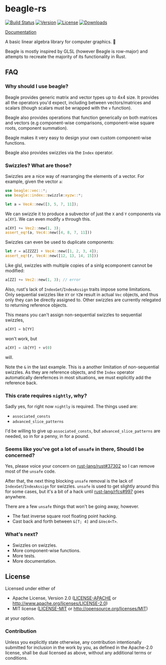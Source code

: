 # beagle-rs

[![Build Status](https://travis-ci.org/Popog/beagle-rs.svg?branch=master)](https://travis-ci.org/Popog/beagle-rs)
[![Version](https://img.shields.io/crates/v/beagle.svg)](https://crates.io/crates/beagle)
[![License](https://img.shields.io/crates/l/beagle.svg)](https://github.com/Popog/beagle-rs/blob/gh-pages/LICENSE)
[![Downloads](https://img.shields.io/crates/d/beagle.svg)](https://crates.io/crates/beagle)

[Documentation](http://Popog.github.io/beagle-rs)

A basic linear algebra library for computer graphics. 🐶

Beagle is mostly inspired by GLSL (however Beagle is row-major) and attempts to recreate the majority of its functionality in Rust.

## FAQ

### Why should I use beagle?

Beagle provides generic matrix and vector types up to 4x4 size. It provides all the operators you'd expect, including between vectors/matrices and scalars (though scalars must be wrapped with the `v` function).

Beagle also provides operations that function generically on both matrices and vectors (e.g component-wise comparisons, component-wise square roots, component summation).

Beagle makes it very easy to design your own custom component-wise functions.

Beagle also provides swizzles via the `Index` operator.

### Swizzles? What are those?

Swizzles are a nice way of rearranging the elements of a vector. For example, given the vector `a`:
```rust
use beagle::vec::*;
use beagle::index::swizzle:xyzw::*;

let a = Vec4::new([3, 5, 7, 11]);
```

We can swizzle it to produce a subvector of just the `X` and `Y` components via `a[XY]`. We can even modify `a` through this.
```rust
a[XY] += Vec2::new(1, 3);
assert_eq!(a, Vec4::new([4, 8, 7, 11]))
```

Swizzles can even be used to duplicate components:
```rust
let r = a[ZZZZ] + Vec4::new([1, 2, 3, 4]);
assert_eq!(r, Vec4::new([12, 13, 14, 15]))
```

Like glsl, swizzles with multiple copies of a sinlg ecomponent cannot be modified:
```rust
a[ZZ] += Vec2::new(1, 3); // error
```

Also, rust's lack of `IndexGet`/`IndexAssign` traits impose some limitations. Only sequential swizzles like `XY` or `YZW` result in actual `Vec` objects, and thus only they can be directly assigned to. Other swizzles are currently relegated to returning reference objects.

This means you can't assign non-sequential swizzles to sequential swizzles,
```rust
a[XY] = b[YY]
```
won't work, but
```rust
a[XY] = &b[YY] + v(0)
```
 will.

Note the `&` in the last example. This is a another limitation of non-sequential swizzles. As they are reference objects, and the `Index` operator automatically derefernces in most situations, we must explicitly add the reference back.

### This crate requires `nightly`, why?

Sadly yes, for right now `nightly` is required. The things used are:
* `associated_consts`
* `advanced_slice_patterns`

I'd be willing to give up `associated_consts`, but `advanced_slice_patterns` are needed, so in for a penny, in for a pound.

### Seems like you've got a lot of `unsafe` in there, Should I be concerned?

Yes, please voice your concern on [rust-lang/rust#37302](https://github.com/rust-lang/rust/issues/37302) so I can remove most of the `unsafe` code.

After that, the next thing blocking `unsafe` removal is the lack of `IndexGet`/`IndexAssign` for swizzles. `unsafe` is used to get slightly around this for some cases, but it's a bit of a hack until [rust-lang/rfcs#997](https://github.com/rust-lang/rfcs/issues/997) goes anywhere.

There are a few `unsafe` things that won't be going away, however.
* The fast inverse square root floating point hacking.
* Cast back and forth between `&[T; 4]` and `&Vec4<T>`.

### What's next?

* Swizzles on swizzles.
* More component-wise functions.
* More tests.
* More documentation.

## License

Licensed under either of

 * Apache License, Version 2.0 ([LICENSE-APACHE](LICENSE-APACHE) or http://www.apache.org/licenses/LICENSE-2.0)
 * MIT license ([LICENSE-MIT](LICENSE-MIT) or http://opensource.org/licenses/MIT)

at your option.

### Contribution

Unless you explicitly state otherwise, any contribution intentionally submitted for inclusion in the work by you, as defined in the Apache-2.0 license, shall be dual licensed as above, without any additional terms or conditions.
